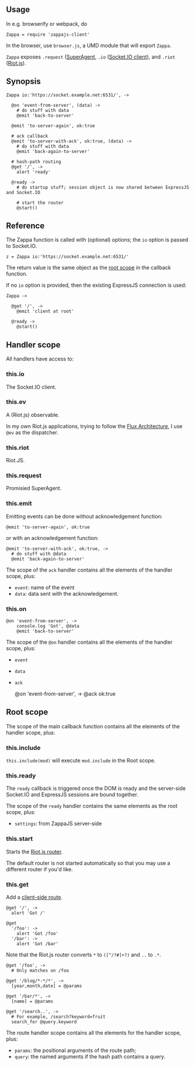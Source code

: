 Usage
-----

In e.g. browserify or webpack, do

    Zappa = require 'zappajs-client'

In the browser, use `browser.js`, a UMD module that will export `Zappa`.

`Zappa` exposes `.request` ([SuperAgent](https://visionmedia.github.io/superagent/), `.io` ([Socket.IO client](https://github.com/socketio/socket.io-client#socketio-client)), and `.riot` ([Riot.js](http://riotjs.com/)).

Synopsis
--------

    Zappa io:'https://socket.example.net:6531/', ->

      @on 'event-from-server', (data) ->
        # do stuff with data
        @emit 'back-to-server'

      @emit 'to-server-again', ok:true

      # ack callback
      @emit 'to-server-with-ack', ok:true, (data) ->
        # do stuff with data
        @emit 'back-again-to-server'

      # hash-path routing
      @get '/', ->
        alert 'ready'

      @ready ->
        # do startup stuff; session object is now shared between ExpressJS and Socket.IO

        # start the router
        @start()

Reference
---------

The Zappa function is called with (optional) options; the `io` option is passed to Socket.IO.

    z = Zappa io:'https://socket.example.net:6531/'

The return value is the same object as the [root scope](#root-scope) in the callback function.

If no `io` option is provided, then the existing ExpressJS connection is used:

    Zappa ->

      @get '/', ->
        @emit 'client at root'

      @ready ->
        @start()

Handler scope
--------------

All handlers have access to:

### this.io

The Socket.IO client.

### this.ev

A (Riot.js) observable.

In my own Riot.js applications, trying to follow the [Flux Architecture](https://facebook.github.io/flux/docs/overview.html#structure-and-data-flow), I use `@ev` as the dispatcher.

### this.riot

Riot.JS.

### this.request

Promisied SuperAgent.

### this.emit

Emitting events can be done without acknowledgement function:

    @emit 'to-server-again', ok:true

or with an acknowledgement function:

    @emit 'to-server-with-ack', ok:true, ->
      # do stuff with @data
      @emit 'back-again-to-server'

The scope of the `ack` handler contains all the elements of the handler scope, plus:
- `event`: name of the event
- `data`: data sent with the acknowledgement.

### this.on

    @on 'event-from-server', ->
        console.log 'Got', @data
        @emit 'back-to-server'

The scope of the `@on` handler contains all the elements of the handler scope, plus:
- `event`
- `data`
- `ack`

    @on 'event-from-server', ->
      @ack ok:true

Root scope
----------

The scope of the main callback function contains all the elements of the handler scope, plus:

### this.include

`this.include(mod)` will execute `mod.include` in the Root scope.

### this.ready

The `ready` callback is triggered once the DOM is ready and the server-side Socket.IO and ExpressJS sessions are bound together.

The scope of the `ready` handler contains the same elements as the root scope, plus:
- `settings`: from ZappaJS server-side

### this.start

Starts the [Riot.js router](http://riotjs.com/api/route/).

The default router is not started automatically so that you may use a different router if you'd like.

### this.get

Add a [client-side route](http://riotjs.com/api/route/#riotroutefilter-callback).

    @get '/', ->
      alert 'Got /'

    @get
      '/foo': ->
        alert 'Got /foo'
      '/bar': ->
        alert 'Got /bar'

Note that the Riot.js router converts `*` to `([^/?#]+?)` and `..` to `.*`.

    @get '/foo', ->
      # Only matches on /foo

    @get '/blog/*-*/*', ->
      [year,month,date] = @params

    @get '/bar/*', ->
      [name] = @params

    @get '/search..', ->
      # For example, /search?keyword=fruit
      search_for @query.keyword

The route handler scope contains all the elements for the handler scope, plus:
- `params`: the positional arguments of the route path;
- `query`: the named arguments if the hash path contains a query.
